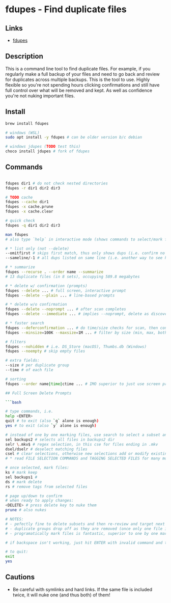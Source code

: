 # fdupes - Find duplicate files

## Links

- [fdupes](https://github.com/adrianlopezroche/fdupes)

## Description

This is a command line tool to find duplicate files. For example, if you regularly make a full backup of your files and need to go back and review for duplicates across multiple backups. This is the tool to use. Highly flexible so you're not spending hours clicking confirmations and still have full control over what will be removed and kept. As well as confidence you're not nuking important files.

## Install

```bash
brew install fdupes

# windows (WSL)
sudo apt install -y fdupes # can be older version b/c debian

# windows jdupes (TODO test this)
choco install jdupes # fork of fdupes

```

## Commands

````bash

fdupes dir1 # do not check nested directories
fdupes -r dir1 dir2 dir3

# TODO cache
fdupes --cache dir1
fdupes -x cache.prune
fdupes -x cache.clear

# quick check
fdupes -q dir1 dir2 dir3

man fdupes
# also type `help` in interactive mode (shows commands to select/mark files)

# * list only (not --delete)
--omitfirst # skips first match, thus only shows dups (i.e. confirm no dups left, or see how many)
--sameline/-1 # all dups listed on same line (i.e. another way to see how many dups)

# * summarize
fdupes --recurse . --order name --summarize
# 13 duplicate files (in 8 sets), occupying 589.8 megabytes

# * delete w/ confirmation (prompts) 
fdupes --delete ... # full screen, interactive prompt
fdupes --delete --plain ... # line-based prompts

# * delete w/o confirmation
fdupes --delete --noprompt ... # after scan completes
fdupes --delete --immediate ... # implies --noprompt, delete as discovered (during scan)

# * faster search
fdupes --deferconfirmation ... # do time/size checks for scan, then confirm byte for byte same files when deleting
fdupes --minsize=100K --maxsize=1M ... # filter by size (min, max, both) 

# filters
fdupes --nohidden # i.e. DS_Store (macOS), Thumbs.db (Windows)
fdupes --noempty # skip empty files

# extra fields:
--size # per duplicate group
--time # of each file

# sorting
fdupes --order name|time|ctime ... # IMO superior to just use screen prompts and select commands, not need to rely on sorting results

## Full Screen Delete Prompts

```bash

# type commands, i.e. 
help <ENTER>
quit # to exit (also `q` alone is enough)
yes # to exit (also `y` alone is enough)

# instead of one by one marking files, use search to select a subset and then tag them all at once, i.e.:
sel backups2 # selects all files in backups2 dir
selr \.mkv$ # regex selection, in this cse for files ending in .mkv
dsel/dselr # deselect matching files
csel # clear selections, otherwise new selections add or modify existing
# * read FILE SELECTION COMMANDS and TAGGING SELECTED FILES for many more commands

# once selected, mark files:
ks # mark keep
sel backups1 #
ds # mark delete
rs # remove tags from selected files

# page up/down to confirm
# when ready to apply changes:
<DELETE> # press delete key to nuke them
prune # also nukes

# NOTES:
# - pefectly fine to delete subsets and then re-review and target next subset! 
# - duplicate groups drop off as they are removed (once only one file is left), think checklist
# - programatically mark files is fantastic, superior to one by one marking

# if backspace isn't working, just hit ENTER with invalid command and then try again

# to quit:
exit
yes

````

## Cautions

- Be careful with symlinks and hard links. If the same file is included twice, it will nuke one (and thus both) of them!

